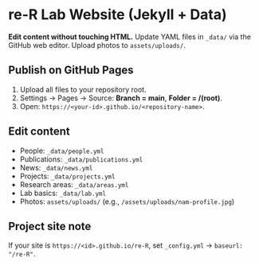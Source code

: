 # re-R Lab Website (Jekyll + Data)

**Edit content without touching HTML.** Update YAML files in `_data/` via the GitHub web editor. Upload photos to `assets/uploads/`.

## Publish on GitHub Pages
1. Upload all files to your repository root.
2. Settings → Pages → Source: **Branch = main**, **Folder = /(root)**.
3. Open: `https://<your-id>.github.io/<repository-name>`.

## Edit content
- People: `_data/people.yml`
- Publications: `_data/publications.yml`
- News: `_data/news.yml`
- Projects: `_data/projects.yml`
- Research areas: `_data/areas.yml`
- Lab basics: `_data/lab.yml`
- Photos: `assets/uploads/` (e.g., `/assets/uploads/nam-profile.jpg`)

## Project site note
If your site is `https://<id>.github.io/re-R`, set `_config.yml` → `baseurl: "/re-R"`.
